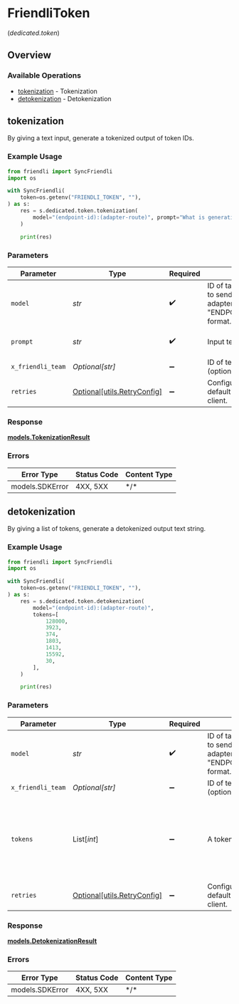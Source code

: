 # FriendliToken
(*dedicated.token*)

## Overview

### Available Operations

* [tokenization](#tokenization) - Tokenization
* [detokenization](#detokenization) - Detokenization

## tokenization

By giving a text input, generate a tokenized output of token IDs.

### Example Usage

```python
from friendli import SyncFriendli
import os

with SyncFriendli(
    token=os.getenv("FRIENDLI_TOKEN", ""),
) as s:
    res = s.dedicated.token.tokenization(
        model="(endpoint-id):(adapter-route)", prompt="What is generative AI?"
    )

    print(res)
```

### Parameters

| Parameter                                                                                                         | Type                                                                                                              | Required                                                                                                          | Description                                                                                                       | Example                                                                                                           |
| ----------------------------------------------------------------------------------------------------------------- | ----------------------------------------------------------------------------------------------------------------- | ----------------------------------------------------------------------------------------------------------------- | ----------------------------------------------------------------------------------------------------------------- | ----------------------------------------------------------------------------------------------------------------- |
| `model`                                                                                                           | *str*                                                                                                             | :heavy_check_mark:                                                                                                | ID of target endpoint. If you want to send request to specific adapter, using "ENDPOINT_ID:ADAPTER_ROUTE" format. | (endpoint-id):(adapter-route)                                                                                     |
| `prompt`                                                                                                          | *str*                                                                                                             | :heavy_check_mark:                                                                                                | Input text prompt to tokenize.                                                                                    | What is generative AI?                                                                                            |
| `x_friendli_team`                                                                                                 | *Optional[str]*                                                                                                   | :heavy_minus_sign:                                                                                                | ID of team to run requests as (optional parameter).                                                               |                                                                                                                   |
| `retries`                                                                                                         | [Optional[utils.RetryConfig]](../../models/utils/retryconfig.md)                                                  | :heavy_minus_sign:                                                                                                | Configuration to override the default retry behavior of the client.                                               |                                                                                                                   |

### Response

**[models.TokenizationResult](../../models/tokenizationresult.md)**

### Errors

| Error Type      | Status Code     | Content Type    |
| --------------- | --------------- | --------------- |
| models.SDKError | 4XX, 5XX        | \*/\*           |

## detokenization

By giving a list of tokens, generate a detokenized output text string.

### Example Usage

```python
from friendli import SyncFriendli
import os

with SyncFriendli(
    token=os.getenv("FRIENDLI_TOKEN", ""),
) as s:
    res = s.dedicated.token.detokenization(
        model="(endpoint-id):(adapter-route)",
        tokens=[
            128000,
            3923,
            374,
            1803,
            1413,
            15592,
            30,
        ],
    )

    print(res)
```

### Parameters

| Parameter                                                                                                         | Type                                                                                                              | Required                                                                                                          | Description                                                                                                       | Example                                                                                                           |
| ----------------------------------------------------------------------------------------------------------------- | ----------------------------------------------------------------------------------------------------------------- | ----------------------------------------------------------------------------------------------------------------- | ----------------------------------------------------------------------------------------------------------------- | ----------------------------------------------------------------------------------------------------------------- |
| `model`                                                                                                           | *str*                                                                                                             | :heavy_check_mark:                                                                                                | ID of target endpoint. If you want to send request to specific adapter, using "ENDPOINT_ID:ADAPTER_ROUTE" format. | (endpoint-id):(adapter-route)                                                                                     |
| `x_friendli_team`                                                                                                 | *Optional[str]*                                                                                                   | :heavy_minus_sign:                                                                                                | ID of team to run requests as (optional parameter).                                                               |                                                                                                                   |
| `tokens`                                                                                                          | List[*int*]                                                                                                       | :heavy_minus_sign:                                                                                                | A token sequence to detokenize.                                                                                   | [<br/>128000,<br/>3923,<br/>374,<br/>1803,<br/>1413,<br/>15592,<br/>30<br/>]                                      |
| `retries`                                                                                                         | [Optional[utils.RetryConfig]](../../models/utils/retryconfig.md)                                                  | :heavy_minus_sign:                                                                                                | Configuration to override the default retry behavior of the client.                                               |                                                                                                                   |

### Response

**[models.DetokenizationResult](../../models/detokenizationresult.md)**

### Errors

| Error Type      | Status Code     | Content Type    |
| --------------- | --------------- | --------------- |
| models.SDKError | 4XX, 5XX        | \*/\*           |